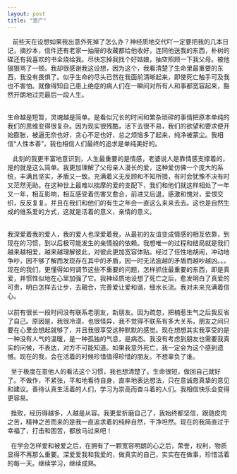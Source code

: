 ```yaml
---
layout: post
title: "宽广"
---
```

   前些天在设想如果我出意外死掉了怎么办？神经质地交代吖一定要把我的几本日记，摘抄本，信件还有老家一抽屉的收藏都给他收好，连同他送我的东西，朴树的碟还有我喜欢的书全烧给我。尽快忘掉我找个好姑娘，抽空照顾一下我父母。被他狠狠骂了一顿。我却很感谢我这设想，因为这个，我看清楚了生命里最重要的东西，我没有畏惧了。似乎生命的尽头已然在我面前清晰起来，即使死亡触手可及我也不害怕。就像得知自己患上绝症的病人们在一瞬间对所有人和事都宽容起来，豁然开朗地过完最后一段人生。  

    
生命越是短暂，灵魂越是简单。是看似冗长的时间和繁杂琐碎的事情把原本单纯的我们的思维变得很复杂。因为现实很残酷，活下去很不易，我们的欲望和要求便开始膨胀，被逼无奈也好，贪心不足也好，总之烦恼多了起来，纯净被蒙尘。我相信“人性本善”，我也相信人们最终的追求是单纯美好的。  

   此刻的我更丰富地意识到，人生最重要的是情感，老婆说人是靠情感支撑着的，是的就是这么简单。我更加理解了父母亲人漫长的爱，这种爱仿佛一个庞大的系统，丰满且坚实，矛盾又一致。充满着义无反顾和不知所措，有时会犹豫不决有时又茫然无助。在这种世上最难以揣摩的爱的支配下，我们和他们就这样相处了一年又一年，相互影响，相互感受着伤害又愈合，前进又后退，感激和愧对，爱恨交织，反反复复。并且在我们和他们的有生之年会一直这么来来去去。这也是自然生成的维系爱的方式，这就是活着的意义，亲情的意义。  

    
我深爱着我的爱人，我的爱人也深爱着我，从最初的友谊变成情感的相互依靠，到现在的习惯，到以后极可能发生的亲情般的依赖。我想唯一的过程和结局就是我们越来越相爱，越来越理解彼此，对彼此更加宽容体贴。经过了任性地胡闹，冲动地争吵，因不够了解而发现存在其中的矛盾，因一时无法逾越的矛盾而越吵越凶。。。现在的我们，更懂得如何调节这些不重要的问题，怎样抓住最重要的东西，即是真爱，并惯性似地在心里加强了它。我神经质地设想了死亡之后，愈发明白了真爱的可贵，明白怎样去让步，去融合，完善爱让爱和谐，细水长流。我对未来充满着信心。  
    
以前有很长一段时间没有联系老朋友，新朋友。因为疏忽，把楠惹生气之后我反省了自己。原因是，我很冷漠，也很怪异，我不觉得不联系有多大关系，朋友之间只要在心里会想起就够了，并且我很享受这种默默的感觉。现在想想其实我享受的是一种没有人气的温暖，是一种孤独的气息，是病态。我没有考虑到朋友也需要我真实的问候，不表达，对方不可能知道。如果我意外死亡，我一定会为这个感到遗憾。现在的我，会在活着的时候珍惜值得珍惜的朋友。不想辜负了谁。  

  至于极度在意他人的看法这个习惯，我也想清楚了。生命很短，做回自己就好了。不做作，不紧张，平和地看待自身，直率地表达想法，只在意诚恳真挚的意见和建议。善待认真生活着的人们，学习为崇高而奋斗着的人们。我相信快乐会变得更容易。  

  挫败，经历得越多，人越是从容。我更爱折磨自己了，我始终都坚信，跟随皮肉之苦，精神之苦而来的是我一直追求着的纯粹自然，干净坦然。现在的我简直过于幸福了，打击和困苦，都放马过来吧！  

  在学会怎样爱和被爱之后，在拥有了一颗宽容明朗的心之后，荣誉，权利，物质显得不再那么重要。深爱爱我和我爱的，做真实的自己，实实在在做事，珍惜活着的每一天。继续学习，继续成熟。							  
		
